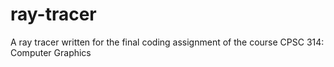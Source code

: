 # ray-tracer
A ray tracer written for the final coding assignment of the course CPSC 314: Computer Graphics
